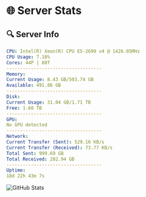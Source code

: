 # 🌐 Server Stats
## 🔍 Server Info
```yaml
CPU: Intel(R) Xeon(R) CPU E5-2699 v4 @ 1426.05MHz
CPU Usage: 7.10%
Cores: 44P | 88T
-----------------------------------
Memory:
Current Usage: 8.43 GB/503.74 GB
Available: 491.86 GB
-----------------------------------
Disk:
Current Usage: 31.04 GB/1.71 TB
Free: 1.60 TB
-----------------------------------
GPU:
No GPU detected
-----------------------------------
Network:
Current Transfer (Sent): 529.16 KB/s
Current Transfer (Received): 73.77 KB/s
Total Sent: 999.69 GB
Total Received: 202.94 GB
-----------------------------------
Uptime:
18d 22h 43m 7s
```
![GitHub Stats](https://img.shields.io/badge/Updated-2025-05-08_15:51:55-blue)
